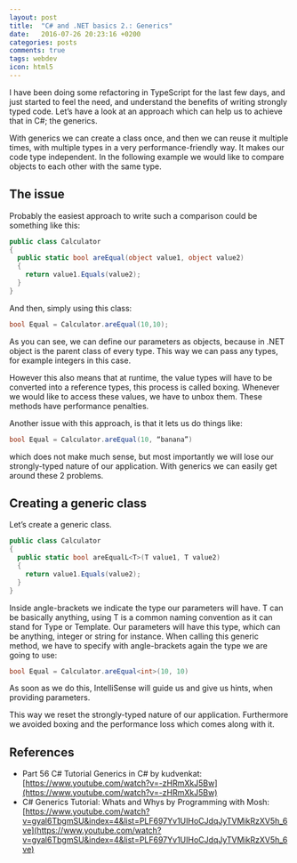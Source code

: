 ```yaml
---
layout: post
title:  "C# and .NET basics 2.: Generics"
date:   2016-07-26 20:23:16 +0200
categories: posts
comments: true
tags: webdev
icon: html5
---
```

I have been doing some refactoring in TypeScript for the last few days, and just started to feel the need, and understand the benefits of writing strongly typed code. Let’s have a look at an approach which can help us to achieve that in C#; the generics.

With generics we can create a class once, and then we can reuse it multiple times, with multiple types in a very performance-friendly way. It makes our code type independent.
In the following example we would like to compare objects to each other with the same type.

## The issue
Probably the easiest approach to write such a comparison could be something like this:

```csharp
public class Calculator
{
  public static bool areEqual(object value1, object value2)
  {
    return value1.Equals(value2);
  }
}
```

And then, simply using this class:

```csharp
bool Equal = Calculator.areEqual(10,10);
```

As you can see, we can define our parameters as objects, because in .NET object is the parent class of every type. This way we can pass any types, for example integers in this case.

However this also means that at runtime, the value types will have to be converted into a reference types, this process is called boxing. Whenever we would like to access these values, we have to unbox them. These methods have performance penalties.

Another issue with this approach, is that it lets us do things like:

```csharp
bool Equal = Calculator.areEqual(10, “banana”)
```

which does not make much sense, but most importantly we will lose our strongly-typed nature of our application.
With generics we can easily get around these 2 problems.

## Creating a generic class
Let’s create a generic class.

```csharp
public class Calculator
{
  public static bool areEqualL<T>(T value1, T value2)
  {
    return value1.Equals(value2);
  }
}
```

Inside angle-brackets we indicate the type our parameters will have. T can be basically anything, using T is a common naming convention as it can stand for Type or Template. Our parameters will have this type, which can be anything, integer or string for instance.
When calling this generic method, we have to specify with angle-brackets again the type we are going to use:

```csharp
bool Equal = Calculator.areEqual<int>(10, 10)
```

As soon as we do this, IntelliSense will guide us and give us hints, when providing parameters.

This way we reset the strongly-typed nature of our application. Furthermore we avoided boxing and the performance loss which comes along with it.

## References
  - Part 56 C# Tutorial Generics in C# by kudvenkat: [https://www.youtube.com/watch?v=-zHRmXkJ5Bw](https://www.youtube.com/watch?v=-zHRmXkJ5Bw)
  - C# Generics Tutorial: Whats and Whys by Programming with Mosh: [https://www.youtube.com/watch?v=gyal6TbgmSU&index=4&list=PLF697Yv1UIHoCJdqJyTVMikRzXV5h_6ve](https://www.youtube.com/watch?v=gyal6TbgmSU&index=4&list=PLF697Yv1UIHoCJdqJyTVMikRzXV5h_6ve)